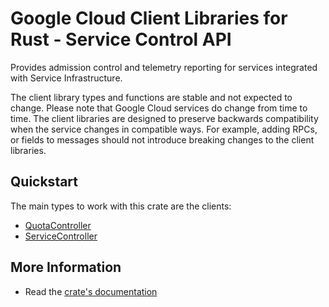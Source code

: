 # Google Cloud Client Libraries for Rust - Service Control API

<!-- Code generated by sidekick. DO NOT EDIT. -->


Provides admission control and telemetry reporting for services integrated
with Service Infrastructure.

The client library types and functions are stable and not expected to change.
Please note that Google Cloud services do change from time to time. The client
libraries are designed to preserve backwards compatibility when the service
changes in compatible ways. For example, adding RPCs, or fields to messages
should not introduce breaking changes to the client libraries.

## Quickstart

The main types to work with this crate are the clients:

- [QuotaController]
- [ServiceController]

## More Information

- Read the [crate's documentation](https://docs.rs/google-cloud-api-servicecontrol-v1/latest/google-cloud-api-servicecontrol-v1)

[QuotaController]: https://docs.rs/google-cloud-api-servicecontrol-v1/latest/google_cloud_api_servicecontrol_v1/client/struct.QuotaController.html
[ServiceController]: https://docs.rs/google-cloud-api-servicecontrol-v1/latest/google_cloud_api_servicecontrol_v1/client/struct.ServiceController.html
